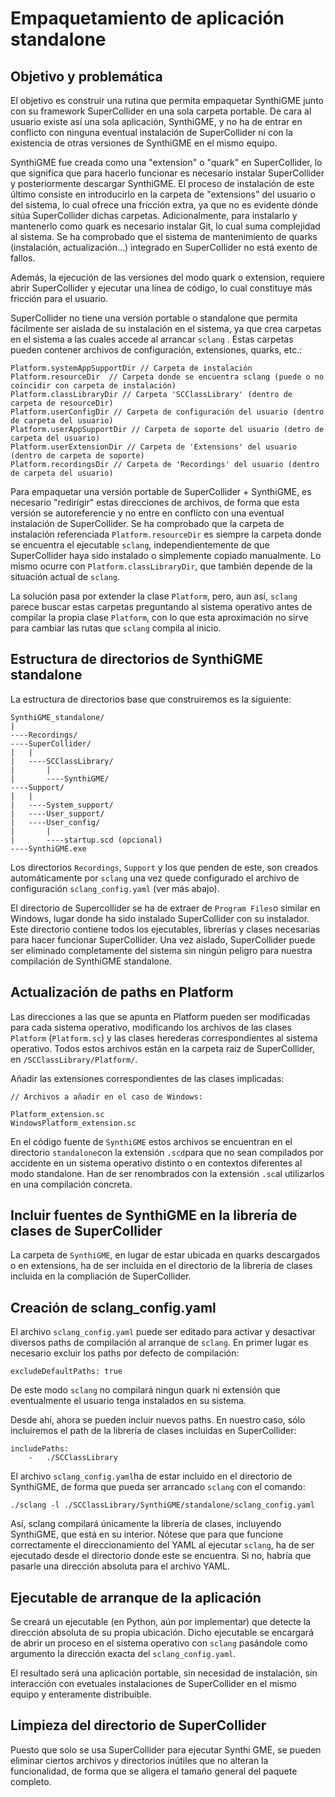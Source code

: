 # Empaquetamiento de aplicación standalone

## Objetivo y problemática

El objetivo es construir una rutina que permita empaquetar SynthiGME junto con su framework SuperCollider en una sola carpeta portable. De cara al usuario existe así una sola aplicación, SynthiGME, y no ha de entrar en conflicto con ninguna eventual instalación de SuperCollider ni con la existencia de otras versiones de SynthiGME en el mismo equipo. 

SynthiGME fue creada como una "extension" o "quark" en SuperCollider, lo que significa que para hacerlo funcionar es necesario instalar SuperCollider y posteriormente descargar SynthiGME. El proceso de instalación de este último consiste en introducirlo en la carpeta de "extensions" del usuario o del sistema, lo cual ofrece una fricción extra, ya que no es evidente dónde sitúa SuperCollider dichas carpetas. Adicionalmente, para instalarlo y mantenerlo como quark es necesario instalar Git, lo cual suma complejidad al sistema. Se ha comprobado que el sistema de mantenimiento de quarks (instalación, actualización...) integrado en SuperCollider no está exento de fallos.

Además, la ejecución de las versiones del modo quark o extension, requiere abrir SuperCollider y ejecutar una línea de código, lo cual constituye más fricción para el usuario.

SuperCollider no tiene una versión portable o standalone que permita fácilmente ser aislada de su instalación en el sistema, ya que crea carpetas en el sistema a las cuales accede al arrancar ```sclang``` . Estas carpetas pueden contener archivos de configuración, extensiones, quarks, etc.:
```
Platform.systemAppSupportDir // Carpeta de instalación
Platform.resourceDir  // Carpeta donde se encuentra sclang (puede o no coincidir con carpeta de instalación)
Platform.classLibraryDir // Carpeta 'SCClassLibrary' (dentro de carpeta de resourceDir)
Platform.userConfigDir // Carpeta de configuración del usuario (dentro de carpeta del usuario)
Platform.userAppSupportDir // Carpeta de soporte del usuario (detro de carpeta del usuario)
Platform.userExtensionDir // Carpeta de 'Extensions' del usuario (dentro de carpeta de soporte)
Platform.recordingsDir // Carpeta de 'Recordings' del usuario (dentro de carpeta del usuario)
```

Para empaquetar una versión portable de SuperCollider + SynthiGME, es necesario "redirigir" estas direcciones de archivos, de forma que esta versión se autoreferencie y no entre en conflicto con una eventual instalación de SuperCollider. Se ha comprobado que la carpeta de instalación referenciada ```Platform.resourceDir``` es siempre la carpeta donde se encuentra el ejecutable ```sclang```, independientemente de que SuperCollider haya sido instalado o simplemente copiado manualmente. Lo mismo ocurre con ```Platform.classLibraryDir```, que también depende de la situación actual de ```sclang```.

La solución pasa por extender la clase ```Platform```, pero, aun así, ```sclang``` parece buscar estas carpetas preguntando al sistema operativo antes de compilar la propia clase ```Platform```, con lo que esta aproximación no sirve para cambiar las rutas que ```sclang``` compila al inicio.

## Estructura de directorios de SynthiGME standalone

La estructura de directorios base que construiremos es la siguiente:

```
SynthiGME_standalone/
|
----Recordings/
----SuperCollider/
|   |
|   ----SCClassLibrary/
|       |
|       ----SynthiGME/
----Support/
|   |
|   ----System_support/
|   ----User_support/
|   ----User_config/
|       |
|       ----startup.scd (opcional)
----SynthiGME.exe
```


Los directorios ```Recordings```, ```Support``` y los que penden de este, son creados automáticamente por ```sclang``` una vez quede configurado el archivo de configuración ```sclang_config.yaml``` (ver más abajo).

El directorio de Supercollider se ha de extraer de ```Program Files```o similar en Windows, lugar donde ha sido instalado SuperCollider con su instalador. Este directorio contiene todos los ejecutables, librerías y clases necesarias para hacer funcionar SuperCollider. Una vez aislado, SuperCollider puede ser eliminado completamente del sistema sin ningún peligro para nuestra compilación de SynthiGME standalone.


## Actualización de paths en Platform

Las direcciones a las que se apunta en Platform pueden ser modificadas para cada sistema operativo, modificando los archivos de las clases ```Platform``` (```Platform.sc```) y las clases herederas correspondientes al sistema operativo. Todos estos archivos están en la carpeta raiz de SuperCollider, en ```/SCClassLibrary/Platform/```.

Añadir las extensiones correspondientes de las clases implicadas:
```
// Archivos a añadir en el caso de Windows:

Platform_extension.sc
WindowsPlatform_extension.sc  
```
En el código fuente de ```SynthiGME``` estos archivos se encuentran en el directorio ```standalone```con la extensión ```.scd```para que no sean compilados por accidente en un sistema operativo distinto o en contextos diferentes al modo standalone. Han de ser renombrados con la extensión ```.sc```al utilizarlos en una compilación concreta.

## Incluir fuentes de SynthiGME en la librería de clases de SuperCollider

La carpeta de ```SynthiGME```, en lugar de estar ubicada en quarks descargados o en extensions, ha de ser incluida en el directorio de la librería de clases incluida en la compliación de SuperCollider.

## Creación de sclang_config.yaml

El archivo ```sclang_config.yaml``` puede ser editado para activar y desactivar diversos paths de compilación al arranque de ```sclang```.
En primer lugar es necesario excluir los paths por defecto de compilación:

```
excludeDefaultPaths: true
```

De este modo ```sclang``` no compilará ningun quark ni extensión que eventualmente el usuario tenga instalados en su sistema.

Desde ahí, ahora se pueden incluir nuevos paths. En nuestro caso, sólo incluiremos el path de la librería de clases incluidas en SuperCollider:
```
includePaths:
    -   ./SCClassLibrary
```

El archivo ```sclang_config.yaml```ha de estar incluido en el directorio de SynthiGME, de forma que pueda ser arrancado ```sclang``` con el comando:

```
./sclang -l ./SCClassLibrary/SynthiGME/standalone/sclang_config.yaml
```

Así, sclang compilará únicamente la librería de clases, incluyendo SynthiGME, que está en su interior. Nótese que para que funcione correctamente el direccionamiento del YAML al ejecutar ```sclang```, ha de ser ejecutado desde el directorio donde este se encuentra. Si no, habría que pasarle una dirección absoluta para el archivo YAML.

## Ejecutable de arranque de la aplicación

Se creará un ejecutable (en Python, aún por implementar) que detecte la dirección absoluta de su propia ubicación. Dicho ejecutable se encargará de abrir un proceso en el sistema operativo con ```sclang``` pasándole como argumento la dirección exacta del ```sclang_config.yaml```. 

El resultado será una aplicación portable, sin necesidad de instalación, sin interacción con evetuales instalaciones de SuperCollider en el mismo equipo y enteramente distribuible.

## Limpieza del directorio de SuperCollider

Puesto que solo se usa SuperCollider para ejecutar Synthi GME, se pueden eliminar ciertos archivos y directorios inútiles que no alteran la funcionalidad, de forma que se aligera el tamaño general del paquete completo.